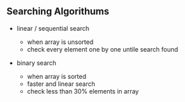 ## Searching Algorithums 

- linear / sequential search
    - when array is unsorted
    - check every element one by one untile search found
    
- binary search 
    - when array is sorted
    - faster and linear search 
    - check less than 30% elements in array
    
